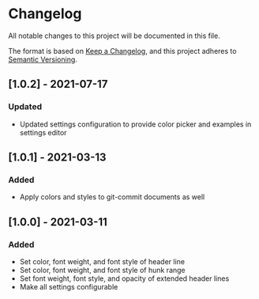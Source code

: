 # Changelog
All notable changes to this project will be documented in this file.

The format is based on [Keep a Changelog](https://keepachangelog.com/en/1.0.0/),
and this project adheres to [Semantic Versioning](https://semver.org/spec/v2.0.0.html).

## [1.0.2] - 2021-07-17
### Updated
- Updated settings configuration to provide color picker and examples in settings editor

## [1.0.1] - 2021-03-13
### Added
- Apply colors and styles to git-commit documents as well

## [1.0.0] - 2021-03-11
### Added
- Set color, font weight, and font style of header line
- Set color, font weight, and font style of hunk range
- Set font weight, font style, and opacity of extended header lines
- Make all settings configurable
